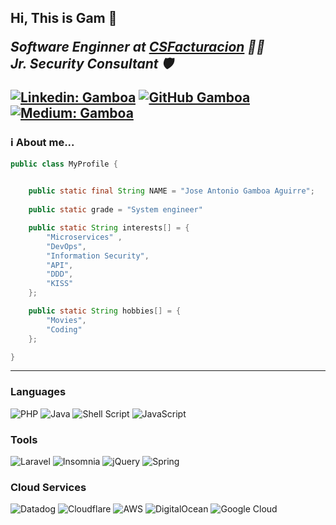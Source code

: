 <h2> Hi, This is Gam 👋
<p><em>Software Enginner at <a href="http://www.csfacturacion.com">CSFacturacion</a> 👨‍💻 
</br>
Jr. Security Consultant 🛡️
</em></p>

[![Linkedin: Gamboa](https://img.shields.io/badge/-Gamboa-blue?style=flat-square&logo=Linkedin&logoColor=white&link=https://www.linkedin.com/in/gamboa-antonio/)](https://www.linkedin.com/in/gamboa-antonio/)
[![GitHub Gamboa](https://img.shields.io/github/followers/gam-codeit?label=follow&style=social)](https://github.com/gam04)
[![Medium: Gamboa](https://img.shields.io/badge/-Gamboa-gray?style=flat-square&logo=Medium&logoColor=white&link=https://antgam95.medium.com/)](https://antgam95.medium.com/)



### ℹ️ About me...  

```java
public class MyProfile {
    

    public static final String NAME = "Jose Antonio Gamboa Aguirre";
    
    public static grade = "System engineer"

    public static String interests[] = {
        "Microservices" ,
        "DevOps",
        "Information Security",
        "API",
        "DDD",
        "KISS"
    };

    public static String hobbies[] = {
        "Movies",
        "Coding"
    };

}
```
---
### Languages
![PHP](https://img.shields.io/badge/php-%23777BB4.svg?style=for-the-badge&logo=php&logoColor=white)
![Java](https://img.shields.io/badge/java-%23ED8B00.svg?style=for-the-badge&logo=java&logoColor=white)
![Shell Script](https://img.shields.io/badge/shell_script-%23121011.svg?style=for-the-badge&logo=gnu-bash&logoColor=white)
![JavaScript](https://img.shields.io/badge/javascript-%23323330.svg?style=for-the-badge&logo=javascript&logoColor=%23F7DF1E)

### Tools
![Laravel](https://img.shields.io/badge/laravel-%23FF2D20.svg?style=for-the-badge&logo=laravel&logoColor=white)
![Insomnia](https://img.shields.io/badge/Insomnia-black?style=for-the-badge&logo=insomnia&logoColor=5849BE)
![jQuery](https://img.shields.io/badge/jquery-%230769AD.svg?style=for-the-badge&logo=jquery&logoColor=white)
![Spring](https://img.shields.io/badge/spring-%236DB33F.svg?style=for-the-badge&logo=spring&logoColor=white)

### Cloud Services
![Datadog](https://img.shields.io/badge/datadog-%23632CA6.svg?style=for-the-badge&logo=datadog&logoColor=white)
![Cloudflare](https://img.shields.io/badge/Cloudflare-F38020?style=for-the-badge&logo=Cloudflare&logoColor=white)
![AWS](https://img.shields.io/badge/AWS-%23FF9900.svg?style=for-the-badge&logo=amazon-aws&logoColor=white) 
![DigitalOcean](https://img.shields.io/badge/DigitalOcean-%230167ff.svg?style=for-the-badge&logo=digitalOcean&logoColor=white)
![Google Cloud](https://img.shields.io/badge/GoogleCloud-%234285F4.svg?style=for-the-badge&logo=google-cloud&logoColor=white) 
